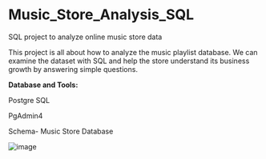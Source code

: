 # Music_Store_Analysis_SQL
SQL project to analyze online music store data

This project is all about how to analyze the music playlist database. We can examine the dataset with SQL and help the store understand its business growth by answering simple questions.

**Database and Tools:**

Postgre SQL

PgAdmin4

Schema- Music Store Database

![image](https://github.com/NamrataPanigrahi9/Music_Store_Analysis_SQL/assets/146524873/c85f5d55-5a1e-49d9-be83-10b892a58a8c)
